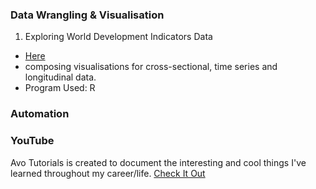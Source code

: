 ### Data Wrangling & Visualisation
1. Exploring World Development Indicators Data
- [Here](https://kfkyyian1.github.io/wdiexploration/)
- composing visualisations for cross-sectional, time series and longitudinal data.
- Program Used: R 

### Automation


### YouTube
Avo Tutorials is created to document the interesting and cool things I've learned throughout my career/life.
[Check It Out](https://www.youtube.com/@avotutorials/featured)
